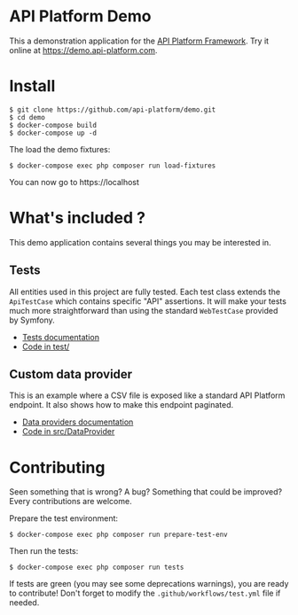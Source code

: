 API Platform Demo
=================

This a demonstration application for the [API Platform Framework](https://api-platform.com).
Try it online at <https://demo.api-platform.com>.

Install
=======

    $ git clone https://github.com/api-platform/demo.git
    $ cd demo
    $ docker-compose build
    $ docker-compose up -d

The load the demo fixtures:

    $ docker-compose exec php composer run load-fixtures

You can now go to https://localhost

What's included ? 
=================

This demo application contains several things you may be interested in.   

Tests
-----

All entities used in this project are fully tested. Each test class extends the
`ApiTestCase` which contains specific "API" assertions. It will make your tests
much more straightforward than using the standard `WebTestCase` provided by Symfony. 

* [Tests documentation](https://api-platform.com/docs/core/testing/)
* [Code in test/](src/tests)

Custom data provider
--------------------

This is an example where a CSV file is exposed like a standard API Platform endpoint.
It also shows how to make this endpoint paginated.

* [Data providers documentation](https://api-platform.com/docs/core/data-providers/)
* [Code in src/DataProvider](src/DataProvider)

Contributing 
============

Seen something that is wrong? A bug? Something that could be improved? Every contributions
are welcome. 

Prepare the test environment:

    $ docker-compose exec php composer run prepare-test-env

Then run the tests:

    $ docker-compose exec php composer run tests

If tests are green (you may see some deprecations warnings), you are ready to contribute!
Don't forget to modify the `.github/workflows/test.yml` file if needed.
